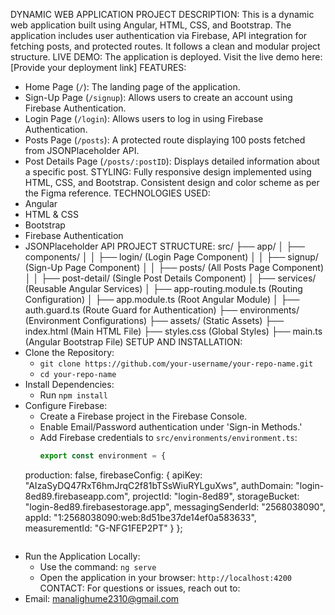 DYNAMIC WEB APPLICATION PROJECT
DESCRIPTION:
This is a dynamic web application built using Angular, HTML, CSS, and Bootstrap. The application includes user authentication via Firebase, API integration for fetching posts, and protected routes. It follows a clean and modular project structure.
LIVE DEMO:
The application is deployed. Visit the live demo here:
[Provide your deployment link]
FEATURES:
- Home Page (`/`): The landing page of the application.
- Sign-Up Page (`/signup`): Allows users to create an account using Firebase Authentication.
- Login Page (`/login`): Allows users to log in using Firebase Authentication.
- Posts Page (`/posts`): A protected route displaying 100 posts fetched from JSONPlaceholder API.
- Post Details Page (`/posts/:postID`): Displays detailed information about a specific post.
STYLING:
Fully responsive design implemented using HTML, CSS, and Bootstrap. Consistent design and color scheme as per the Figma reference.
TECHNOLOGIES USED:
- Angular
- HTML & CSS
- Bootstrap
- Firebase Authentication
- JSONPlaceholder API
PROJECT STRUCTURE:
src/
├── app/
│   ├── components/
│   │   ├── login/          (Login Page Component)
│   │   ├── signup/         (Sign-Up Page Component)
│   │   ├── posts/          (All Posts Page Component)
│   │   ├── post-detail/    (Single Post Details Component)
│   ├── services/           (Reusable Angular Services)
│   ├── app-routing.module.ts (Routing Configuration)
│   ├── app.module.ts       (Root Angular Module)
│   ├── auth.guard.ts       (Route Guard for Authentication)
├── environments/           (Environment Configurations)
├── assets/                 (Static Assets)
├── index.html              (Main HTML File)
├── styles.css              (Global Styles)
├── main.ts                 (Angular Bootstrap File)
SETUP AND INSTALLATION:
- Clone the Repository:
   - `git clone https://github.com/your-username/your-repo-name.git`
   - `cd your-repo-name`
- Install Dependencies:
   - Run `npm install`
- Configure Firebase:
   - Create a Firebase project in the Firebase Console.
   - Enable Email/Password authentication under 'Sign-in Methods.'
   - Add Firebase credentials to `src/environments/environment.ts`:
     ```typescript
     export const environment = {
    production: false,
    firebaseConfig: {
        apiKey: "AIzaSyDQ47RxT6hmJrqC2f81bTSsWiuRYLguXws",
        authDomain: "login-8ed89.firebaseapp.com",
        projectId: "login-8ed89",
        storageBucket: "login-8ed89.firebasestorage.app",
        messagingSenderId: "2568038090",
        appId: "1:2568038090:web:8d51be37de14ef0a583633",
        measurementId: "G-NFG1FEP2PT"
    }
  };
     ```
- Run the Application Locally:
   - Use the command: `ng serve`
   - Open the application in your browser: `http://localhost:4200`
CONTACT:
For questions or issues, reach out to:
- Email: manalighume2310@gmail.com
